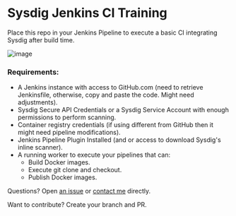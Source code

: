# Sysdig Jenkins CI Training

Place this repo in your Jenkins Pipeline to execute a basic CI integrating Sysdig after build time.

![image](https://user-images.githubusercontent.com/51164449/230702695-dd3d4605-cf37-4e57-93a4-db1fdbe69a57.png)

### Requirements:
* A Jenkins instance with access to GitHub.com (need to retrieve Jenkinsfile, otherwise, copy and paste the code. Might need adjustments).
* Sysdig Secure API Credentials or a Sysdig Service Account with enough permissions to perform scanning.
* Container registry credentials (if using different from GitHub then it might need pipeline modifications).
* Jenkins Pipeline Plugin Installed (and or access to download Sysdig's inline scanner).
* A running worker to execute your pipelines that can:
   * Build Docker images.
   * Execute git clone and checkout.
   * Publish Docker images.

Questions? 
Open [an issue](https://github.com/dacesmo/sysdig-jenkins-ci-training/issues) or [contact me](https://github.com/dacesmo) directly.

Want to contribute?
Create your branch and PR.

